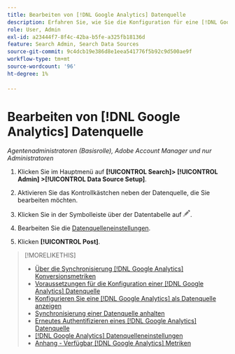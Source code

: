 ```yaml
---
title: Bearbeiten von [!DNL Google Analytics] Datenquelle
description: Erfahren Sie, wie Sie die Konfiguration für eine [!DNL Google Analytics] Datenquelle.
role: User, Admin
exl-id: a23444f7-8f4c-42ba-b5fe-a325fb18136d
feature: Search Admin, Search Data Sources
source-git-commit: 9c4dcb19e386d8e1eea541776f5b92c9d500ae9f
workflow-type: tm+mt
source-wordcount: '96'
ht-degree: 1%

---
```


# Bearbeiten von [!DNL Google Analytics] Datenquelle

*Agentenadministratoren (Basisrolle), Adobe Account Manager und nur Administratoren*

1. Klicken Sie im Hauptmenü auf **[!UICONTROL Search]> [!UICONTROL Admin] >[!UICONTROL Data Source Setup]**.

1. Aktivieren Sie das Kontrollkästchen neben der Datenquelle, die Sie bearbeiten möchten.

1. Klicken Sie in der Symbolleiste über der Datentabelle auf ![Bearbeiten](/help/search-social-commerce/assets/edit.png "Bearbeiten").

1. Bearbeiten Sie die [Datenquelleneinstellungen](data-source-settings.md).

1. Klicken **[!UICONTROL Post]**.

>[!MORELIKETHIS]
>
>* [Über die Synchronisierung [!DNL Google Analytics] Konversionsmetriken](data-source-about.md)
>* [Voraussetzungen für die Konfiguration einer [!DNL Google Analytics] Datenquelle](data-source-prerequisites.md)
>* [Konfigurieren Sie eine [!DNL Google Analytics] als Datenquelle anzeigen](data-source-configure.md)
>* [Synchronisierung einer Datenquelle anhalten](data-source-pause.md)
>* [Erneutes Authentifizieren eines [!DNL Google Analytics] Datenquelle](data-source-reauthenticate.md)
>* [[!DNL Google Analytics] Datenquelleneinstellungen](data-source-settings.md)
>* [Anhang - Verfügbar [!DNL Google Analytics] Metriken](data-source-ga-metrics.md)
